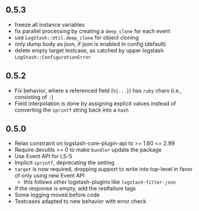 ## 0.5.3

  - freeze all instance variables
  - fix parallel processing by creating a `deep_clone` for each event
  - use `LogStash::Util.deep_clone` for object cloning
  - only dump body as json, if json is enabled in config (default)
  - delete empty target testcase, as catched by upper logstash `LogStash::ConfigurationError`

## 0.5.2
  - Fix behavior, where a referenced field (`%{...}`) has `ruby` chars
  (i.e., consisting of `:`)
  - Field interpolation is done by assigning explicit values instead
  of converting the `sprintf` string back into a `hash`

## 0.5.0
  - Relax constraint on logstash-core-plugin-api to >= 1.60 <= 2.99
  - Require devutils >= 0 to make `bundler` update the package
  - Use Event API for LS-5
  - Implicit `sprintf`, deprecating the setting
  - `target` is now required, dropping support to write into top-level in favor of only using new Event API
    - this follows other logstash-plugins like `logstash-filter-json`
  - if the response is empty, add the restfailure tags
  - Some logging moved before code
  - Testcases adapted to new behavior with error check

